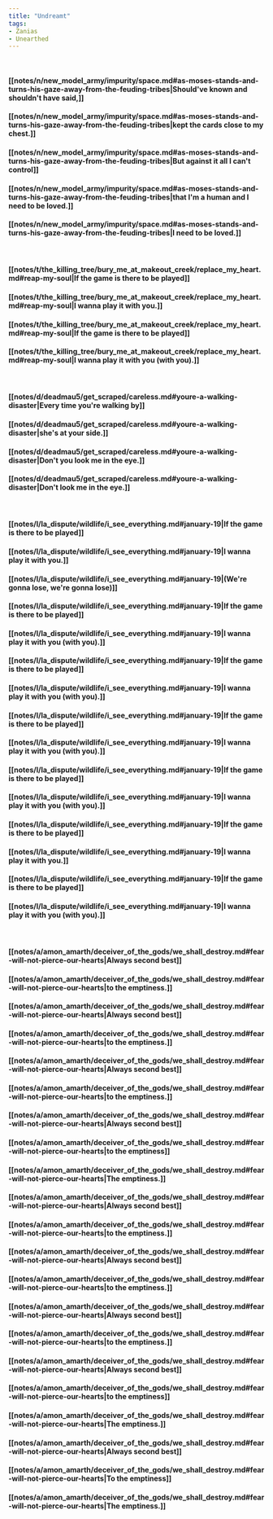 ```yaml
---
title: "Undreamt"
tags:
- Zanias
- Unearthed
---
```

&nbsp;
#### [[notes/n/new_model_army/impurity/space.md#as-moses-stands-and-turns-his-gaze-away-from-the-feuding-tribes|Should've known and shouldn't have said,]]
#### [[notes/n/new_model_army/impurity/space.md#as-moses-stands-and-turns-his-gaze-away-from-the-feuding-tribes|kept the cards close to my chest.]]
#### [[notes/n/new_model_army/impurity/space.md#as-moses-stands-and-turns-his-gaze-away-from-the-feuding-tribes|But against it all I can't control]]
#### [[notes/n/new_model_army/impurity/space.md#as-moses-stands-and-turns-his-gaze-away-from-the-feuding-tribes|that I'm a human and I need to be loved.]]
#### [[notes/n/new_model_army/impurity/space.md#as-moses-stands-and-turns-his-gaze-away-from-the-feuding-tribes|I need to be loved.]]
&nbsp;
#### [[notes/t/the_killing_tree/bury_me_at_makeout_creek/replace_my_heart.md#reap-my-soul|If the game is there to be played]]
#### [[notes/t/the_killing_tree/bury_me_at_makeout_creek/replace_my_heart.md#reap-my-soul|I wanna play it with you.]]
#### [[notes/t/the_killing_tree/bury_me_at_makeout_creek/replace_my_heart.md#reap-my-soul|If the game is there to be played]]
#### [[notes/t/the_killing_tree/bury_me_at_makeout_creek/replace_my_heart.md#reap-my-soul|I wanna play it with you (with you).]]
&nbsp;
#### [[notes/d/deadmau5/get_scraped/careless.md#youre-a-walking-disaster|Every time you're walking by]]
#### [[notes/d/deadmau5/get_scraped/careless.md#youre-a-walking-disaster|she's at your side.]]
#### [[notes/d/deadmau5/get_scraped/careless.md#youre-a-walking-disaster|Don't you look me in the eye.]]
#### [[notes/d/deadmau5/get_scraped/careless.md#youre-a-walking-disaster|Don't look me in the eye.]]
&nbsp;
#### [[notes/l/la_dispute/wildlife/i_see_everything.md#january-19|If the game is there to be played]]
#### [[notes/l/la_dispute/wildlife/i_see_everything.md#january-19|I wanna play it with you.]]
#### [[notes/l/la_dispute/wildlife/i_see_everything.md#january-19|(We're gonna lose, we're gonna lose)]]
#### [[notes/l/la_dispute/wildlife/i_see_everything.md#january-19|If the game is there to be played]]
#### [[notes/l/la_dispute/wildlife/i_see_everything.md#january-19|I wanna play it with you (with you).]]
#### [[notes/l/la_dispute/wildlife/i_see_everything.md#january-19|If the game is there to be played]]
#### [[notes/l/la_dispute/wildlife/i_see_everything.md#january-19|I wanna play it with you (with you).]]
#### [[notes/l/la_dispute/wildlife/i_see_everything.md#january-19|If the game is there to be played]]
#### [[notes/l/la_dispute/wildlife/i_see_everything.md#january-19|I wanna play it with you (with you).]]
#### [[notes/l/la_dispute/wildlife/i_see_everything.md#january-19|If the game is there to be played]]
#### [[notes/l/la_dispute/wildlife/i_see_everything.md#january-19|I wanna play it with you (with you).]]
#### [[notes/l/la_dispute/wildlife/i_see_everything.md#january-19|If the game is there to be played]]
#### [[notes/l/la_dispute/wildlife/i_see_everything.md#january-19|I wanna play it with you.]]
#### [[notes/l/la_dispute/wildlife/i_see_everything.md#january-19|If the game is there to be played]]
#### [[notes/l/la_dispute/wildlife/i_see_everything.md#january-19|I wanna play it with you (with you).]]
&nbsp;
#### [[notes/a/amon_amarth/deceiver_of_the_gods/we_shall_destroy.md#fear-will-not-pierce-our-hearts|Always second best]]
#### [[notes/a/amon_amarth/deceiver_of_the_gods/we_shall_destroy.md#fear-will-not-pierce-our-hearts|to the emptiness.]]
#### [[notes/a/amon_amarth/deceiver_of_the_gods/we_shall_destroy.md#fear-will-not-pierce-our-hearts|Always second best]]
#### [[notes/a/amon_amarth/deceiver_of_the_gods/we_shall_destroy.md#fear-will-not-pierce-our-hearts|to the emptiness.]]
#### [[notes/a/amon_amarth/deceiver_of_the_gods/we_shall_destroy.md#fear-will-not-pierce-our-hearts|Always second best]]
#### [[notes/a/amon_amarth/deceiver_of_the_gods/we_shall_destroy.md#fear-will-not-pierce-our-hearts|to the emptiness.]]
#### [[notes/a/amon_amarth/deceiver_of_the_gods/we_shall_destroy.md#fear-will-not-pierce-our-hearts|Always second best]]
#### [[notes/a/amon_amarth/deceiver_of_the_gods/we_shall_destroy.md#fear-will-not-pierce-our-hearts|to the emptiness]]
#### [[notes/a/amon_amarth/deceiver_of_the_gods/we_shall_destroy.md#fear-will-not-pierce-our-hearts|The emptiness.]]
#### [[notes/a/amon_amarth/deceiver_of_the_gods/we_shall_destroy.md#fear-will-not-pierce-our-hearts|Always second best]]
#### [[notes/a/amon_amarth/deceiver_of_the_gods/we_shall_destroy.md#fear-will-not-pierce-our-hearts|to the emptiness.]]
#### [[notes/a/amon_amarth/deceiver_of_the_gods/we_shall_destroy.md#fear-will-not-pierce-our-hearts|Always second best]]
#### [[notes/a/amon_amarth/deceiver_of_the_gods/we_shall_destroy.md#fear-will-not-pierce-our-hearts|to the emptiness.]]
#### [[notes/a/amon_amarth/deceiver_of_the_gods/we_shall_destroy.md#fear-will-not-pierce-our-hearts|Always second best]]
#### [[notes/a/amon_amarth/deceiver_of_the_gods/we_shall_destroy.md#fear-will-not-pierce-our-hearts|to the emptiness.]]
#### [[notes/a/amon_amarth/deceiver_of_the_gods/we_shall_destroy.md#fear-will-not-pierce-our-hearts|Always second best]]
#### [[notes/a/amon_amarth/deceiver_of_the_gods/we_shall_destroy.md#fear-will-not-pierce-our-hearts|to the emptiness]]
#### [[notes/a/amon_amarth/deceiver_of_the_gods/we_shall_destroy.md#fear-will-not-pierce-our-hearts|The emptiness.]]
#### [[notes/a/amon_amarth/deceiver_of_the_gods/we_shall_destroy.md#fear-will-not-pierce-our-hearts|Always second best]]
#### [[notes/a/amon_amarth/deceiver_of_the_gods/we_shall_destroy.md#fear-will-not-pierce-our-hearts|To the emptiness]]
#### [[notes/a/amon_amarth/deceiver_of_the_gods/we_shall_destroy.md#fear-will-not-pierce-our-hearts|The emptiness.]]
